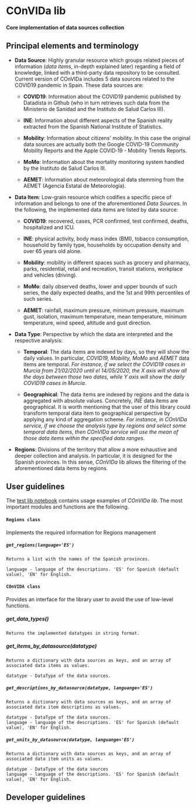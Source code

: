 # COnVIDa lib
#### Core implementation of data sources collection

## Principal elements and terminology
 
* **Data Source**: Highly granular resource which groups related pieces of information (_data items_, in-depth explained later) regarding a field of knowledge, linked with a third-party data repository to be consulted.
Current version of COnVIDa includes 5 data sources related to the COVID19 pandemic in Spain. These data sources are:

    * **COVID19**: Information about the COVID19  pandemic published by Datadista in Github (who in turn retrieves such data from the Ministerio de Sanidad and the Instituto de Salud Carlos III).
    
    * **INE**: Information about different aspects of the Spanish reality extracted from the Spanish National Institute of Statistics.
    
    * **Mobility**: Information about citizens' mobility. In this case the original data sources are actually both the Google COVID-19 Community Mobility Reports and the Apple COVID‑19 - Mobility Trends Reports.

    * **MoMo**: Information about the mortality monitoring system handled by the Instituto de Salud Carlos III. 

    * **AEMET**: Information about meteorological data stemming from the AEMET (Agencia Estatal de Meteorología). 


* **Data Item**: Low-grain resource which codifies a specific piece of information and belongs to one of the aforementioned _Data Sources_. In the following, the implemented data items are listed by data source:

    * **COVID19**: recovered, cases, PCR confirmed, test confirmed, deaths, hospitalized and ICU.
    
    * **INE**: physical activity, body mass index (BMI), tobacco consumption, household by family type, households by occupation density and over 65 years old alone.
    
    * **Mobility**: mobility in different spaces such as grocery and pharmacy, parks, residential, retail and recreation, transit stations, workplace and vehicles (driving).

    * **MoMo**: daily observed deaths, lower and upper bounds of such series, the daily expected deaths, and the 1st and 99th percentiles of such series.

    * **AEMET**: rainfall, maximum pressure, minimum pressure, maximum gust, isolation, maximum temperature, mean temperature, minimum temperature, wind speed, altitude and gust direction.


* **Data Type**: Perspective by which the data are interpreted and the respective analysis:

    * **Temporal**: The data items are indexed by days, so they will show the daily values. In particular, _COVID19, Mobility, MoMo_ and _AEMET_ data items are temporal. _For instance, if we select the COVID19 cases in Murcia from 21/02/2020 until el 14/05/2020, the X axis will show all the days between those two dates, while Y axis will show the daily COVID19 cases in Murcia_. 
    
    
    * **Geographical**: The data items are indexed by regions and the data is aggregated with absolute values. Concretely, _INE_ data items are geographical. It is worth mentioning that the user of this library could transform temporal data item to geographical perspective by applying any kind of aggregation scheme.  _For instance, in COnVIDa service, if we choose the analysis type by regions and select some temporal data items, then COnVIDa service will use the mean of those data items within the specified data ranges_. 


* **Regions**: Divisions of the territory that allow a more exhaustive and deeper collection and analysis. In particular, it is designed for the Spanish provinces. In this sense, _COnVIDa_ lib allows the filtering of the aforementioned data items by regions.


## User guidelines

The [test lib notebook](https://github.com/CyberDataLab/COnVIDa-lib/blob/master/lib/test_lib.ipynb) contains usage examples of _COnVIDa lib_. The most important modules and functions are the following.

#### `Regions class`
Implements the required information for Regions management

##### `get_regions(language='ES')` 
    Returns a list with the names of the Spanish provinces.

    language - language of the descriptions. 'ES' for Spanish (default value), 'EN' for English.


#### `COnVIDA class`
Provides an interface for the library user to avoid the use of low-level functions.

##### get_data_types()
    Returns the implemented datatypes in string format.

##### get_items_by_datasource(datatype)
    Returns a dictionary with data sources as keys, and an array of associated data items as values.
    
    datatype - DataType of the data sources.

##### `get_descriptions_by_datasource(datatype, languange='ES')`

    Returns a dictionary with data sources as keys, and an array of associated data item descriptions as values.

    datatype - DataType of the data sources.
    language - language of the descriptions. 'ES' for Spanish (default value), 'EN' for English.

##### `get_units_by_datasource(datatype, languange='ES')`
    Returns a dictionary with data sources as keys, and an array of associated data item units as values.
    
    datatype - DataType of the data sources
    language - language of the descriptions. 'ES' for Spanish (default value), 'EN' for English.

## Developer guidelines
